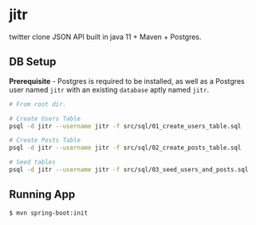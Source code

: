 # jitr
twitter clone JSON API built in java 11 + Maven + Postgres.

## DB Setup
**Prerequisite** - Postgres is required to be installed, as well as a Postgres user named `jitr` with an existing `database` aptly named `jitr`.
```bash
# From root dir.

# Create Users Table
psql -d jitr --username jitr -f src/sql/01_create_users_table.sql

# Create Posts Table
psql -d jitr --username jitr -f src/sql/02_create_posts_table.sql

# Seed tables
psql -d jitr --username jitr -f src/sql/03_seed_users_and_posts.sql
```

## Running App
```bash
$ mvn spring-boot:init
```
